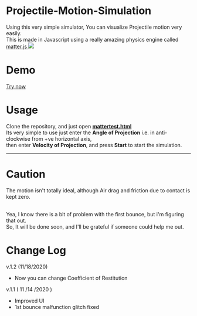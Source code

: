 # Projectile-Motion-Simulation
Using this very simple simulator, You can visualize Projectile motion very easily.<br>
This is made in Javascript using a really amazing physics engine called <a href="https://brm.io/matter-js/">matter.js
<img src="https://brm.io/matter-js/img/matter-js.svg"></a>

# Demo
<a href="https://codepen.io/beetran/full/LYZqBaJ">Try now</a>
# Usage 
Clone the repository, and just open <a href="mattertest.html"><b>mattertest.html</b></a><br>
Its very simple to use just enter the <b>Angle of Projection</b> i.e. in anti-clockwise from +ve horizontal axis,<br> then enter <b>Velocity of Projection</b>, and press <b>Start</b> to start the simulation.
<hr>




# Caution
The motion isn't totally ideal, although Air drag and friction due to contact is kept zero.<br><br>

Yea, I know there is a bit of problem with the first bounce, but i'm figuring that out.<br>
So, It will be done soon, and I'll be grateful if someone could help me out.

# Change Log
v.1.2 (11/18/2020)  <br>
<ul><li>Now you can change Coefficient of Restitution </li></ul>


v.1.1 ( 11 /14 /2020 ) <br>
<ul><li> Improved UI </li>
  <li>1st bounce malfunction glitch fixed</li>
  </ul>


